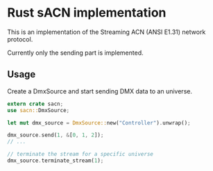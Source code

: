 # Rust sACN implementation

This is an implementation of the Streaming ACN (ANSI E1.31) network protocol.

Currently only the sending part is implemented.

## Usage

Create a DmxSource and start sending DMX data to an universe.

```rust
extern crate sacn;
use sacn::DmxSource;

let mut dmx_source = DmxSource::new("Controller").unwrap();

dmx_source.send(1, &[0, 1, 2]);
// ...

// terminate the stream for a specific universe
dmx_source.terminate_stream(1);
```
